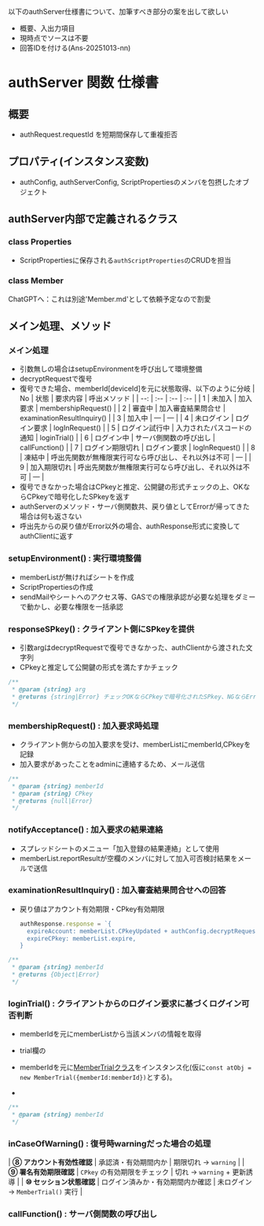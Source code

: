 以下のauthServer仕様書について、加筆すべき部分の案を出して欲しい
- 概要、入出力項目
- 現時点でソースは不要
- 回答IDを付ける(Ans-20251013-nn)

# authServer 関数 仕様書

## 概要

- authRequest.requestId を短期間保存して重複拒否

## プロパティ(インスタンス変数)

- authConfig, authServerConfig, ScriptPropertiesのメンバを包摂したオブジェクト

## authServer内部で定義されるクラス

### class Properties

- ScriptPropertiesに保存される`authScriptProperties`のCRUDを担当

### class Member

ChatGPTへ：これは別途'Member.md'として依頼予定なので割愛

## メイン処理、メソッド

### メイン処理

- 引数無しの場合はsetupEnvironmentを呼び出して環境整備
- decryptRequestで復号
- 復号できた場合、memberId[deviceId]を元に状態取得、以下のように分岐
	| No | 状態 | 要求内容 | 呼出メソッド |
  | --: | :-- | :-- | :-- |
	| 1 | 未加入 | 加入要求 | membershipRequest() |
	| 2 | 審査中 | 加入審査結果問合せ | examinationResultInquiry() |
	| 3 | 加入中 | — | — |
	| 4 | 未ログイン | ログイン要求 | logInRequest() |
	| 5 | ログイン試行中 | 入力されたパスコードの通知 | loginTrial() |
	| 6 | ログイン中 | サーバ側関数の呼び出し | callFunction() |
	| 7 | ログイン期限切れ | ログイン要求 | logInRequest() |
	| 8 | 凍結中 | 呼出先関数が無権限実行可なら呼び出し、それ以外は不可 | — |
	| 9 | 加入期限切れ | 呼出先関数が無権限実行可なら呼び出し、それ以外は不可 | — |
- 復号できなかった場合はCPkeyと推定、公開鍵の形式チェックの上、OKならCPkeyで暗号化したSPkeyを返す
- authServerのメソッド・サーバ側関数共、戻り値としてErrorが帰ってきた場合は何も返さない
- 呼出先からの戻り値がError以外の場合、authResponse形式に変換してauthClientに返す

### setupEnvironment() : 実行環境整備

- memberListが無ければシートを作成
- ScriptPropertiesの作成
- sendMailやシートへのアクセス等、GASでの権限承認が必要な処理をダミーで動かし、必要な権限を一括承認

### responseSPkey() : クライアント側にSPkeyを提供

- 引数argはdecryptRequestで復号できなかった、authClientから渡された文字列
- CPkeyと推定して公開鍵の形式を満たすかチェック

```js
/**
 * @param {string} arg
 * @returns {string|Error} チェックOKならCPkeyで暗号化されたSPkey、NGならErrorを返す
 */
```

### membershipRequest() : 加入要求時処理

- クライアント側からの加入要求を受け、memberListにmemberId,CPkeyを記録
- 加入要求があったことをadminに連絡するため、メール送信

```js
/**
 * @param {string} memberId
 * @param {string} CPkey
 * @returns {null|Error}
 */
```

### notifyAcceptance() : 加入要求の結果連絡

- スプレッドシートのメニュー「加入登録の結果連絡」として使用
- memberList.reportResultが空欄のメンバに対して加入可否検討結果をメールで送信

### examinationResultInquiry() : 加入審査結果問合せへの回答

- 戻り値はアカウント有効期限・CPkey有効期限
  ```js
  authResponse.response = `{
    expireAccount: memberList.CPkeyUpdated + authConfig.decryptRequest.loginLifeTime,
    expireCPkey: memberList.expire,
  }
  ```

```js
/**
 * @param {string} memberId
 * @returns {Object|Error}
 */
```

### loginTrial() : クライアントからのログイン要求に基づくログイン可否判断

- memberIdを元にmemberListから当該メンバの情報を取得
- trial欄の

- memberIdを元に[MemberTrialクラス](class.MemberTrial.md)をインスタンス化(仮に`const atObj = new MemberTrial({memberId:memberId})`とする)。
- 


```js
/**
 * @param {string} memberId
 */
```

### inCaseOfWarning() : 復号時warningだった場合の処理

| **⑧ アカウント有効性確認** | 承認済・有効期間内か | 期限切れ → `warning` |
| **⑨ 署名有効期限確認** | `CPkey` の有効期限をチェック | 切れ → `warning` + 更新誘導 |
| **⑩ セッション状態確認** | ログイン済みか・有効期間内か確認 | 未ログイン → `MemberTrial()` 実行 |

### callFunction() : サーバ側関数の呼び出し